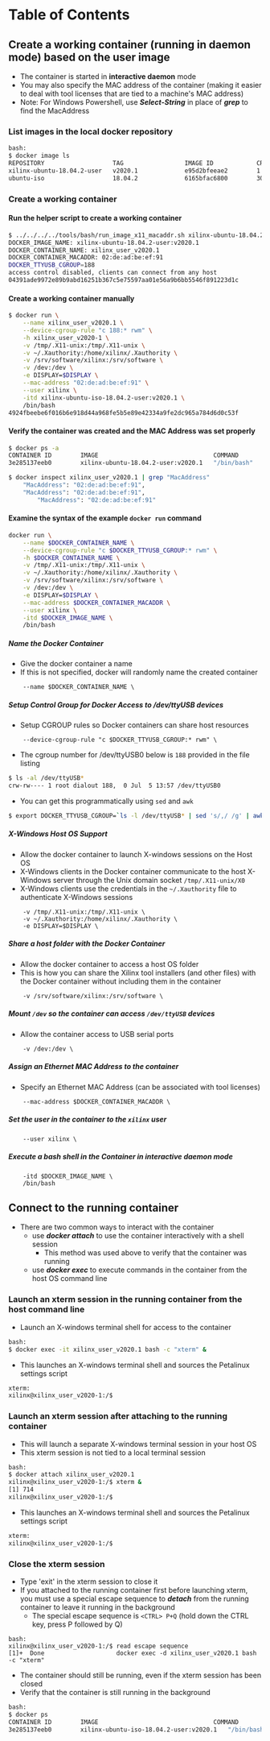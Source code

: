[//]: # (Readme.md - Creating Docker Containers from Docker Images)
 
# Table of Contents

## Create a working container (running in daemon mode) based on the user image
- The container is started in __interactive daemon__ mode
- You may also specify the MAC address of the container (making it easier to deal with tool licenses that are tied to a machine's MAC address)
- Note: For Windows Powershell, use __*Select-String*__  in place of __*grep*__ to find the MacAddress

### List images in the local docker repository
```bash
bash:
$ docker image ls
REPOSITORY                   TAG                 IMAGE ID            CREATED             SIZE
xilinx-ubuntu-18.04.2-user   v2020.1             e95d2bfeeae2        1  minutes ago      2.26GB
ubuntu-iso                   18.04.2             6165bfac6800        30 minutes ago      243MB
```

### Create a working container

#### Run the helper script to create a working container

```bash
$ ../../../../tools/bash/run_image_x11_macaddr.sh xilinx-ubuntu-18.04.2-user:v2020.1 xilinx_user_v2020.1 02:de:ad:be:ef:91
DOCKER_IMAGE_NAME: xilinx-ubuntu-18.04.2-user:v2020.1
DOCKER_CONTAINER_NAME: xilinx_user_v2020.1
DOCKER_CONTAINER_MACADDR: 02:de:ad:be:ef:91
DOCKER_TTYUSB_CGROUP=188
access control disabled, clients can connect from any host
04391ade9972e89b9abd16251b367c5e75597aa01e56a9b6bb5546f891223d1c
```

#### Create a working container manually

```bash
$ docker run \
	--name xilinx_user_v2020.1 \
	--device-cgroup-rule "c 188:* rwm" \
	-h xilinx_user_v2020-1 \
	-v /tmp/.X11-unix:/tmp/.X11-unix \
	-v ~/.Xauthority:/home/xilinx/.Xauthority \
	-v /srv/software/xilinx:/srv/software \
	-v /dev:/dev \
	-e DISPLAY=$DISPLAY \
	--mac-address "02:de:ad:be:ef:91" \
	--user xilinx \
	-itd xilinx-ubuntu-iso-18.04.2-user:v2020.1 \
	/bin/bash
4924fbeebe6f016b6e918d44a968fe5b5e89e42334a9fe2dc965a784d6d0c53f
```

#### Verify the container was created and the MAC Address was set properly

```bash
$ docker ps -a
CONTAINER ID        IMAGE                                COMMAND             CREATED             STATUS              PORTS               NAMES
3e285137eeb0        xilinx-ubuntu-18.04.2-user:v2020.1   "/bin/bash"         16 seconds ago      Up 14 seconds                           xilinx_user_v2020.1
```


```bash
$ docker inspect xilinx_user_v2020.1 | grep "MacAddress"            
 	"MacAddress": "02:de:ad:be:ef:91",
    "MacAddress": "02:de:ad:be:ef:91",
    	"MacAddress": "02:de:ad:be:ef:91"
```

#### Examine the syntax of the example `docker run` command
```bash
docker run \
	--name $DOCKER_CONTAINER_NAME \
	--device-cgroup-rule "c $DOCKER_TTYUSB_CGROUP:* rwm" \
	-h $DOCKER_CONTAINER_NAME \
	-v /tmp/.X11-unix:/tmp/.X11-unix \
	-v ~/.Xauthority:/home/xilinx/.Xauthority \
	-v /srv/software/xilinx:/srv/software \
	-v /dev:/dev \
	-e DISPLAY=$DISPLAY \
	--mac-address $DOCKER_CONTAINER_MACADDR \
	--user xilinx \
	-itd $DOCKER_IMAGE_NAME \
	/bin/bash
```

##### Name the Docker Container
- Give the docker container a name
- If this is not specified, docker will randomly name the created container

```
	--name $DOCKER_CONTAINER_NAME \
```

##### Setup Control Group for Docker Access to /dev/ttyUSB devices
- Setup CGROUP rules so Docker containers can share host resources

```
	--device-cgroup-rule "c $DOCKER_TTYUSB_CGROUP:* rwm" \
```

- The cgroup number for /dev/ttyUSB0 below is `188` provided in the file listing
```bash
$ ls -al /dev/ttyUSB*
crw-rw---- 1 root dialout 188,  0 Jul  5 13:57 /dev/ttyUSB0
```

- You can get this programmatically using `sed` and `awk`
```bash
$ export DOCKER_TTYUSB_CGROUP=`ls -l /dev/ttyUSB* | sed 's/,/ /g' | awk '{print $5}' | head -n 1`
```

##### X-Windows Host OS Support
- Allow the docker container to launch X-windows sessions on the Host OS
- X-Windows clients in the Docker container communicate to the host X-Windows server through the Unix domain socket `/tmp/.X11-unix/X0`
- X-Windows clients use the credentials in the `~/.Xauthority` file to authenticate X-Windows sessions

```
	-v /tmp/.X11-unix:/tmp/.X11-unix \
	-v ~/.Xauthority:/home/xilinx/.Xauthority \
	-e DISPLAY=$DISPLAY \
```

##### Share a host folder with the Docker Container
- Allow the docker container to access a host OS folder
- This is how you can share the Xilinx tool installers (and other files) with the Docker container without including them in the container

```
	-v /srv/software/xilinx:/srv/software \
```

##### Mount `/dev` so the container can access `/dev/ttyUSB` devices
- Allow the container access to USB serial ports

```
	-v /dev:/dev \
```

##### Assign an Ethernet MAC Address to the container
- Specify an Ethernet MAC Address (can be associated with tool licenses)

```
	--mac-address $DOCKER_CONTAINER_MACADDR \
```

##### Set the user in the container to the `xilinx` user 

```
	--user xilinx \
```

##### Execute a bash shell in the Container in interactive daemon mode

```
	-itd $DOCKER_IMAGE_NAME \
	/bin/bash
```

## Connect to the running container
- There are two common ways to interact with the container
	- use __*docker attach*__ to use the container interactively with a shell session
		- This method was used above to verify that the container was running
	- use __*docker exec*__ to execute commands in the container from the host OS command line

### Launch an xterm session in the running container from the host command line
- Launch an X-windows terminal shell for access to the container
```bash
bash:
$ docker exec -it xilinx_user_v2020.1 bash -c "xterm" &
```
- This launches an X-windows terminal shell and sources the Petalinux settings script
```bash
xterm:
xilinx@xilinx_user_v2020-1:/$
```

### Launch an xterm session after attaching to the running container
- This will launch a separate X-windows terminal session in your host OS
- This xterm session is not tied to a local terminal session
```bash
bash:
$ docker attach xilinx_user_v2020.1
xilinx@xilinx_user_v2020-1:/$ xterm &
[1] 714
xilinx@xilinx_user_v2020-1:/$
```
- This launches an X-windows terminal shell and sources the Petalinux settings script
```bash
xterm:
xilinx@xilinx_user_v2020-1:/$
```

### Close the xterm session
- Type 'exit' in the xterm session to close it
- If you attached to the running container first before launching xterm, you must use a special escape sequence to __*detach*__ from the running container to leave it running in the background
	- The special escape sequence is `<CTRL> P+Q` (hold down the CTRL key, press P followed by Q)
```bash:
bash:
xilinx@xilinx_user_v2020-1:/$ read escape sequence
[1]+  Done                    docker exec -d xilinx_user_v2020.1 bash -c "xterm"
```
- The container should still be running, even if the xterm session has been closed
- Verify that the container is still running in the background
```bash
bash:
$ docker ps
CONTAINER ID        IMAGE                                COMMAND             CREATED             STATUS              PORTS               NAMES
3e285137eeb0        xilinx-ubuntu-iso-18.04.2-user:v2020.1   "/bin/bash"         2 minutes ago       Up 2 minutes                            xilinx_user_v2020.1
```
